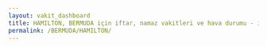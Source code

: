 ```yaml
---
layout: vakit_dashboard
title: HAMILTON, BERMUDA için iftar, namaz vakitleri ve hava durumu - ilçe/eyalet seç
permalink: /BERMUDA/HAMILTON/
---
```


<script type="text/javascript">
  var GLOBAL_COUNTRY = 'BERMUDA';
  var GLOBAL_CITY = 'HAMILTON';
  var GLOBAL_STATE = '';
  var lat = 72;
  var lon = 21;
</script>
